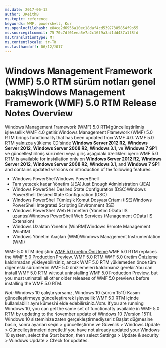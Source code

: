 ```yaml
---
ms.date: 2017-06-12
author: JKeithB
ms.topic: reference
keywords: WMF, powershell, Kur
ms.openlocfilehash: e88ce2d6956a10ec18daf4cd53927385854f9b55
ms.sourcegitcommit: 75f70c7df01eea5e7a2c16f9a3ab1dd437a1f8fd
ms.translationtype: MT
ms.contentlocale: tr-TR
ms.lasthandoff: 06/12/2017
---
```

# <a name="windows-management-framework-wmf-50-rtm-release-notes-overview"></a><span data-ttu-id="e1cca-102">Windows Management Framework (WMF) 5.0 RTM sürüm notları genel bakış</span><span class="sxs-lookup"><span data-stu-id="e1cca-102">Windows Management Framework (WMF) 5.0 RTM Release Notes Overview</span></span>

<span data-ttu-id="e1cca-103">Windows Management Framework (WMF) 5.0 RTM güncelleştirilmiş işlevsellik WMF 4.0 getirir.</span><span class="sxs-lookup"><span data-stu-id="e1cca-103">Windows Management Framework (WMF) 5.0 RTM brings functionality that has been updated from WMF 4.0.</span></span> <span data-ttu-id="e1cca-104">WMF 5.0 RTM yalnızca yükleme CD'sinde **Windows Server 2012 R2**, **Windows Server 2012**, **Windows Server 2008 R2**, **Windows 8.1**, ve **Windows 7 SP1** ve güncelleştirilmiş sürümleri veya giriş aşağıdaki özellikleri içerir:</span><span class="sxs-lookup"><span data-stu-id="e1cca-104">WMF 5.0 RTM is available for installation only on **Windows Server 2012 R2**, **Windows Server 2012**, **Windows Server 2008 R2**, **Windows 8.1**, and **Windows 7 SP1** and contains updated versions or introduction of the following features:</span></span>

- <span data-ttu-id="e1cca-105">Windows PowerShell</span><span class="sxs-lookup"><span data-stu-id="e1cca-105">Windows PowerShell</span></span>
- <span data-ttu-id="e1cca-106">Tam yetecek kadar Yönetim (JEA)</span><span class="sxs-lookup"><span data-stu-id="e1cca-106">Just Enough Administration (JEA)</span></span>
- <span data-ttu-id="e1cca-107">Windows PowerShell Desired State Configuration (DSC)</span><span class="sxs-lookup"><span data-stu-id="e1cca-107">Windows PowerShell Desired State Configuration (DSC)</span></span>
- <span data-ttu-id="e1cca-108">Windows PowerShell Tümleşik Komut Dosyası Ortamı (ISE)</span><span class="sxs-lookup"><span data-stu-id="e1cca-108">Windows PowerShell Integrated Scripting Environment (ISE)</span></span>
- <span data-ttu-id="e1cca-109">Windows PowerShell Web Hizmetleri (Yönetim OData IIS uzantısı)</span><span class="sxs-lookup"><span data-stu-id="e1cca-109">Windows PowerShell Web Services (Management OData IIS Extension)</span></span> 
- <span data-ttu-id="e1cca-110">Windows Uzaktan Yönetim (WinRM)</span><span class="sxs-lookup"><span data-stu-id="e1cca-110">Windows Remote Management (WinRM)</span></span>
- <span data-ttu-id="e1cca-111">Windows Yönetim Araçları (WMI)</span><span class="sxs-lookup"><span data-stu-id="e1cca-111">Windows Management Instrumentation (WMI)</span></span> 

<span data-ttu-id="e1cca-112">WMF 5.0 RTM değiştirir [WMF 5.0 üretim Önizleme](http://blogs.msdn.com/b/powershell/archive/2015/08/31/windows-management-framework-5-0-production-preview-is-now-available.aspx).</span><span class="sxs-lookup"><span data-stu-id="e1cca-112">WMF 5.0 RTM replaces the [WMF 5.0 Production Preview](http://blogs.msdn.com/b/powershell/archive/2015/08/31/windows-management-framework-5-0-production-preview-is-now-available.aspx).</span></span> <span data-ttu-id="e1cca-113">WMF 5.0 RTM WMF 5.0 üretim Önizleme kaldırmadan yükleyebilirsiniz, ancak WMF 5.0 RTM yüklemeden önce tüm diğer eski sürümlerini WMF 5.0 önizlemeleri kaldırmanız gerekir.</span><span class="sxs-lookup"><span data-stu-id="e1cca-113">You can install WMF 5.0 RTM without uninstalling WMF 5.0 Production Preview, but you must uninstall all other older releases of WMF 5.0 previews before installing the WMF 5.0 RTM.</span></span>

<span data-ttu-id="e1cca-114">*Not:* Windows 10 çalıştırıyorsanız, Windows 10 (sürüm 1511) Kasım güncelleştirmeye güncelleştirerek işlevsellik WMF 5.0 RTM içinde kullanılabilir aynı kümesini elde edebilirsiniz.</span><span class="sxs-lookup"><span data-stu-id="e1cca-114">*Note:* If you are running Windows 10, you can get the same set of functionality available in WMF 5.0 RTM by updating to the November update of Windows 10 (Version 1511).</span></span> <span data-ttu-id="e1cca-115">Windows 10 sisteminize zaten gerçekleştirmediyseniz Başlat düğmesine basın, sonra ayarları seçin > güncelleştirme ve Güvenlik > Windows Update > Güncelleştirmeleri denetle.</span><span class="sxs-lookup"><span data-stu-id="e1cca-115">If you have not already updated your Windows 10 system, select the Start button, then select Settings > Update & security > Windows Update > Check for updates.</span></span> 

